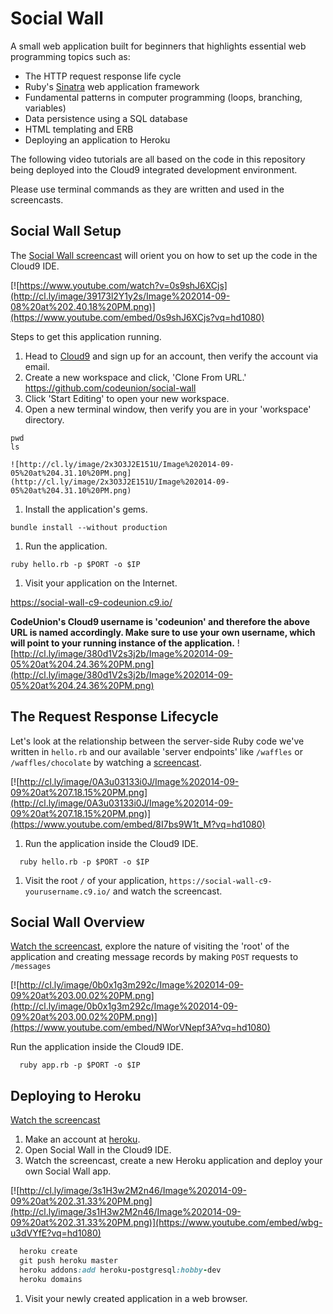 # Social Wall

A small web application built for beginners that highlights essential web programming topics such as:

- The HTTP request response life cycle
- Ruby's [Sinatra][sinatra] web application framework
- Fundamental patterns in computer programming (loops, branching, variables)
- Data persistence using a SQL database
- HTML templating and ERB
- Deploying an application to Heroku

The following video tutorials are all based on the code in this repository being deployed into the Cloud9 integrated development environment.  

Please use terminal commands as they are written and used in the screencasts.  

## Social Wall Setup

The [Social Wall screencast][social wall screencast] will orient you on how to set up the code in the Cloud9 IDE.

[![https://www.youtube.com/watch?v=0s9shJ6XCjs](http://cl.ly/image/39173l2Y1y2s/Image%202014-09-08%20at%202.40.18%20PM.png)](https://www.youtube.com/embed/0s9shJ6XCjs?vq=hd1080)

Steps to get this application running.

1. Head to [Cloud9][cloud9] and sign up for an account, then verify the account via email.
1. Create a new workspace and click, 'Clone From URL.' https://github.com/codeunion/social-wall
1. Click 'Start Editing' to open your new workspace.
1. Open a new terminal window, then verify you are in your 'workspace' directory.
  ```
  pwd
  ls
  ```
    ![http://cl.ly/image/2x3O3J2E151U/Image%202014-09-05%20at%204.31.10%20PM.png](http://cl.ly/image/2x3O3J2E151U/Image%202014-09-05%20at%204.31.10%20PM.png)

1. Install the application's gems.

  ```
  bundle install --without production
  ```
1. Run the application.

  ```
  ruby hello.rb -p $PORT -o $IP
  ```
1. Visit your application on the Internet.

  https://social-wall-c9-codeunion.c9.io/

  **CodeUnion's Cloud9 username is 'codeunion' and therefore the above URL is named accordingly.  Make sure to use your own username, which will point to your running instance of the application.**
    ![http://cl.ly/image/380d1V2s3j2b/Image%202014-09-05%20at%204.24.36%20PM.png](http://cl.ly/image/380d1V2s3j2b/Image%202014-09-05%20at%204.24.36%20PM.png)


## The Request Response Lifecycle

Let's look at the relationship between the server-side Ruby code we've written in `hello.rb` and our available 'server endpoints' like `/waffles` or `/waffles/chocolate` by watching a [screencast][http screencast].

[![http://cl.ly/image/0A3u03133i0J/Image%202014-09-09%20at%207.18.15%20PM.png](http://cl.ly/image/0A3u03133i0J/Image%202014-09-09%20at%207.18.15%20PM.png)](https://www.youtube.com/embed/8I7bs9W1t_M?vq=hd1080)

1. Run the application inside the Cloud9 IDE.

```shell
  ruby hello.rb -p $PORT -o $IP
```

1. Visit the root `/` of your application, `https://social-wall-c9-yourusername.c9.io/` and watch the screencast.


## Social Wall Overview

[Watch the screencast][overview screencast], explore the nature of visiting the 'root' of the application and creating message records by making `POST` requests to `/messages`

[![http://cl.ly/image/0b0x1g3m292c/Image%202014-09-09%20at%203.00.02%20PM.png](http://cl.ly/image/0b0x1g3m292c/Image%202014-09-09%20at%203.00.02%20PM.png)](https://www.youtube.com/embed/NWorVNepf3A?vq=hd1080)

Run the application inside the Cloud9 IDE.

```shell
  ruby app.rb -p $PORT -o $IP
```

## Deploying to Heroku

[Watch the screencast][deploy to heroku]

1. Make an account at [heroku][heroku].
1. Open Social Wall in the Cloud9 IDE.
1. Watch the screencast, create a new Heroku application and deploy your own Social Wall app.


[![http://cl.ly/image/3s1H3w2M2n46/Image%202014-09-09%20at%202.31.33%20PM.png](http://cl.ly/image/3s1H3w2M2n46/Image%202014-09-09%20at%202.31.33%20PM.png)](https://www.youtube.com/embed/wbg-u3dVYfE?vq=hd1080)
```ruby
  heroku create
  git push heroku master
  heroku addons:add heroku-postgresql:hobby-dev
  heroku domains
```

1. Visit your newly created application in a web browser.


[sinatra]:http://www.sinatrarb.com/
[social wall screencast]:https://www.youtube.com/embed/0s9shJ6XCjs?vq=hd1080
[http screencast]:https://www.youtube.com/embed/8I7bs9W1t_M?vq=hd1080
[heroku]:https://www.heroku.com/
[cloud9]:https://c9.io/
[overview screencast]:https://www.youtube.com/embed/NWorVNepf3A?vq=hd1080
[deploy to heroku]:https://www.youtube.com/embed/wbg-u3dVYfE?vq=hd1080

